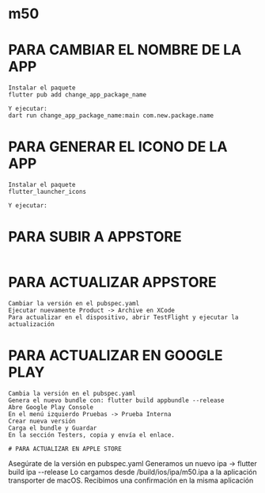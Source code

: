 # m50

# PARA CAMBIAR EL NOMBRE DE LA APP
```
Instalar el paquete
flutter pub add change_app_package_name

Y ejecutar:
dart run change_app_package_name:main com.new.package.name
```

# PARA GENERAR EL ICONO DE LA APP
```
Instalar el paquete
flutter_launcher_icons

Y ejecutar:

```

# PARA SUBIR A APPSTORE
```

```

# PARA ACTUALIZAR APPSTORE
```
Cambiar la versión en el pubspec.yaml
Ejecutar nuevamente Product -> Archive en XCode
Para actualizar en el dispositivo, abrir TestFlight y ejecutar la actualización
```

# PARA ACTUALIZAR EN GOOGLE PLAY
```
Cambia la versión en el pubspec.yaml
Genera el nuevo bundle con: flutter build appbundle --release
Abre Google Play Console
En el menú izquierdo Pruebas -> Prueba Interna
Crear nueva versión
Carga el bundle y Guardar
En la sección Testers, copia y envía el enlace.

# PARA ACTUALIZAR EN APPLE STORE        
```
Asegúrate de la versión en pubspec.yaml
Generamos un nuevo ipa -> flutter build ipa --release
Lo cargamos desde /build/ios/ipa/m50.ipa a la aplicación transporter de macOS.
Recibimos una confirmación en la misma aplicación